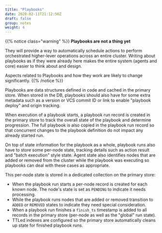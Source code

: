 ```yaml
---
title: "Playbooks"
date: 2020-02-11T21:12:56Z
draft: false
group: notes
weight: 4
---
```


{{% notice class="warning" %}}
**Playbooks are not a thing yet**

They will provide a way to automatically schedule actions to perform orchestrated
higher-lever operations across an entire cluster.
Writing about playbooks as if they were already here makes the entire system
(agents and core) easier to think about and design.

Aspects related to Playbooks and how they work are likely to change significantly.
{{% /notice %}}

Playbooks are data structures defined in code and cached in the primary store.
When stored in the DB, playbooks should also have for some extra metadata such as a version
or VCS commit ID or link to enable "playbook deploy" and origin tracking.

When execution of a playbook starts, a playbook run record is created in the primary store
to track the overall state of the playbook and determine progression.
The full playbook is also copied in the playbook run record so that concurrent changes to the
playbook definition do not impact any already started run.

On top of state information for the playbook as a whole, playbook runs also have to store
some per-node state, tracking details such as action result and "batch execution" style state.
Agent state also identifies nodes that are added or removed from the cluster while the playbook
was executing so playbooks can deal with these cases as appropriate.

This per-node state is stored in a dedicated collection on the primary store:

* When the playbook run starts a per-node record is created for each known node.
  The node's state is set as `PENDING` to indicate it needs processing.
* While the playbook runs nodes that are added or removed transition to
  `ADDED` or `REMOVED` states to indicate they need special consideration.
* When a playbook run finishes a `finish_ts` timestamp is added to all
  records in the primary store (per-node as well as the "global" run state).
* TTLed indexes are configured so the primary store automatically cleans up state
  for finished playbook runs.
